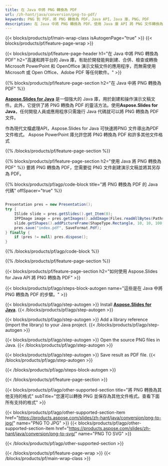 ```yaml
---
title: 在 Java 中將 PNG 轉換為 PDF
url: /zh-hant/java/conversion/png-to-pdf/
keywords: PNG 到 PDF，將 PNG 轉換為 PDF，Java API，Java 庫，PNG，PDF
description: 在 Java 中將 PNG 轉換為 PDF。使用 Java 庫 API 將 PNG 文件轉換為 PDF
---
```


{{< blocks/products/pf/main-wrap-class isAutogenPage="true" >}}
{{< blocks/products/pf/feature-page-wrap >}}

{{< blocks/products/pf/feature-page-header h1="在 Java 中將 PNG 轉換為 PDF" h2="高速和跨平台的 Java 庫，有助於開發能夠創建、合併、檢查或轉換 Microsoft PowerPoint 和 OpenOffice 演示文稿文件的應用程序，而無需使用 Microsoft 或 Open Office、Adobe PDF 等任何軟件。" >}}

{{% blocks/products/pf/feature-page-section h2="在 Java 中將 PNG 轉換為 PDF" %}}

[**Aspose.Slides for Java**](https://products.aspose.com/slides/zh-hant/java/) 是一個強大的 Java 庫，用於創建和操作演示文稿文件。此外，它提供了將 PNG 轉換為 PDF 的靈活方法。使用**Aspose.Slides for Java**，任何開發人員或應用程序只需幾行 Java 代碼就可以將 PNG 轉換為 PDF 文件。

作為現代文檔處理API，Aspose.Slides for Java 可快速將PNG 文件導出為PDF 文件格式。 Aspose PowerPoint 庫允許您將 PNG 轉換為 PDF 和許多其他文件格式

{{% /blocks/products/pf/feature-page-section %}}

{{% blocks/products/pf/feature-page-section  h2="使用 Java 將 PNG 轉換為 PDF" %}}
要將 PNG 轉換為 PDF，您需要從 PNG 文件創建演示文稿並將其另存為 PDF。

{{% blocks/products/pf/agp/code-block title="將 PNG 轉換為 PDF 的 Java 代碼" offSpacer="true" %}}

```java

Presentation pres = new Presentation();
try {
    ISlide slide = pres.getSlides().get_Item(0);
	IPPImage image = pres.getImages().addImage(Files.readAllBytes(Paths.get("image.png")));
	slide.getShapes().addPictureFrame(ShapeType.Rectangle, 10, 10, 100, 100, image);
    pres.save("index.pdf", SaveFormat.Pdf);
} finally {
    if (pres != null) pres.dispose();
}
```


{{% /blocks/products/pf/agp/code-block %}}

{{% /blocks/products/pf/feature-page-section %}}

{{< blocks/products/pf/feature-page-section  h2="如何使用 Aspose.Slides for Java API 將 PNG 轉換為 PDF" >}}

{{< blocks/products/pf/agp/steps-block-autogen name="這些是在 Java 中將 PNG 轉換為 PDF 的步驟。" >}}

{{< blocks/products/pf/agp/step-autogen >}}
Install [**Aspose.Slides for Java**](https://products.aspose.com/slides/zh-hant/java/).
{{< /blocks/products/pf/agp/step-autogen >}}

{{< blocks/products/pf/agp/step-autogen >}}
Add a library reference (import the library) to your Java project.
{{< /blocks/products/pf/agp/step-autogen >}}

{{< blocks/products/pf/agp/step-autogen >}}
Open the source PNG files in Java.
{{< /blocks/products/pf/agp/step-autogen >}}

{{< blocks/products/pf/agp/step-autogen >}}
Save result as PDF file.
{{< /blocks/products/pf/agp/step-autogen >}}

{{< /blocks/products/pf/agp/steps-block-autogen >}}

{{< /blocks/products/pf/feature-page-section >}}

{{< blocks/products/pf/agp/other-supported-section title="將 PNG 轉換為其他支持的格式" subTitle="您還可以轉換 PNG 並保存為其他文件格式。查看下面所有支持的格式" >}}

{{< blocks/products/pf/agp/other-supported-section-item href="https://products.aspose.com/slides/zh-hant/java/conversion/png-to-jpg/" name="PNG TO JPG" >}}
{{< blocks/products/pf/agp/other-supported-section-item href="https://products.aspose.com/slides/zh-hant/java/conversion/png-to-svg/" name="PNG TO SVG" >}}


{{< /blocks/products/pf/agp/other-supported-section >}}

{{< /blocks/products/pf/feature-page-wrap >}}
{{< /blocks/products/pf/main-wrap-class >}}